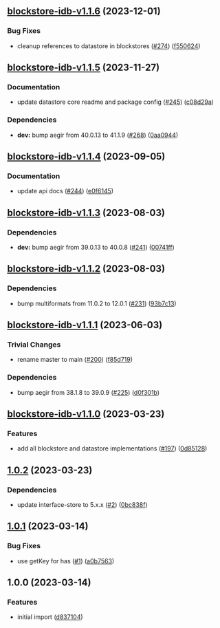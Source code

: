 ## [blockstore-idb-v1.1.6](https://github.com/ipfs/js-stores/compare/blockstore-idb-v1.1.5...blockstore-idb-v1.1.6) (2023-12-01)


### Bug Fixes

* cleanup references to datastore in blockstores ([#274](https://github.com/ipfs/js-stores/issues/274)) ([f550624](https://github.com/ipfs/js-stores/commit/f5506243b2cb1e6462457241a1614bd5f0755c12))

## [blockstore-idb-v1.1.5](https://github.com/ipfs/js-stores/compare/blockstore-idb-v1.1.4...blockstore-idb-v1.1.5) (2023-11-27)


### Documentation

* update datastore core readme and package config ([#245](https://github.com/ipfs/js-stores/issues/245)) ([c08d29a](https://github.com/ipfs/js-stores/commit/c08d29ab18ddea26a1d9dd73d673847469d28a13))


### Dependencies

* **dev:** bump aegir from 40.0.13 to 41.1.9 ([#268](https://github.com/ipfs/js-stores/issues/268)) ([0aa0944](https://github.com/ipfs/js-stores/commit/0aa0944d42798d1f6fd589e8a58de7d791760644))

## [blockstore-idb-v1.1.4](https://github.com/ipfs/js-stores/compare/blockstore-idb-v1.1.3...blockstore-idb-v1.1.4) (2023-09-05)


### Documentation

* update api docs ([#244](https://github.com/ipfs/js-stores/issues/244)) ([e0f6145](https://github.com/ipfs/js-stores/commit/e0f614575d675fe4db2ab30ea6a2a854e892d635))

## [blockstore-idb-v1.1.3](https://github.com/ipfs/js-stores/compare/blockstore-idb-v1.1.2...blockstore-idb-v1.1.3) (2023-08-03)


### Dependencies

* **dev:** bump aegir from 39.0.13 to 40.0.8 ([#241](https://github.com/ipfs/js-stores/issues/241)) ([00741ff](https://github.com/ipfs/js-stores/commit/00741ff043b40cf10ecc185665fcb705160c9877))

## [blockstore-idb-v1.1.2](https://github.com/ipfs/js-stores/compare/blockstore-idb-v1.1.1...blockstore-idb-v1.1.2) (2023-08-03)


### Dependencies

* bump multiformats from 11.0.2 to 12.0.1 ([#231](https://github.com/ipfs/js-stores/issues/231)) ([93b7c13](https://github.com/ipfs/js-stores/commit/93b7c13d0dd0508b04bae2ac5a9fb9c265fc5589))

## [blockstore-idb-v1.1.1](https://github.com/ipfs/js-stores/compare/blockstore-idb-v1.1.0...blockstore-idb-v1.1.1) (2023-06-03)


### Trivial Changes

* rename master to main ([#200](https://github.com/ipfs/js-stores/issues/200)) ([f85d719](https://github.com/ipfs/js-stores/commit/f85d719b711cd60237bdaa6a0bcd418e69a98598))


### Dependencies

* bump aegir from 38.1.8 to 39.0.9 ([#225](https://github.com/ipfs/js-stores/issues/225)) ([d0f301b](https://github.com/ipfs/js-stores/commit/d0f301b1243a0f4f692011449567b51b2706e70f))

## [blockstore-idb-v1.1.0](https://github.com/ipfs/js-stores/compare/blockstore-idb-v1.0.2...blockstore-idb-v1.1.0) (2023-03-23)


### Features

* add all blockstore and datastore implementations ([#197](https://github.com/ipfs/js-stores/issues/197)) ([0d85128](https://github.com/ipfs/js-stores/commit/0d851286d48c357b07df3f7419c1e903ed0e7fac))

## [1.0.2](https://github.com/ipfs/js-blockstore-idb/compare/v1.0.1...v1.0.2) (2023-03-23)


### Dependencies

* update interface-store to 5.x.x ([#2](https://github.com/ipfs/js-blockstore-idb/issues/2)) ([0bc838f](https://github.com/ipfs/js-blockstore-idb/commit/0bc838f082483861bc9ebe4bd0272fc746724ccf))

## [1.0.1](https://github.com/ipfs/js-blockstore-idb/compare/v1.0.0...v1.0.1) (2023-03-14)


### Bug Fixes

* use getKey for has ([#1](https://github.com/ipfs/js-blockstore-idb/issues/1)) ([a0b7563](https://github.com/ipfs/js-blockstore-idb/commit/a0b75638655a55270cea7eff6df43e06d086b538))

## 1.0.0 (2023-03-14)


### Features

* initial import ([d837104](https://github.com/ipfs/js-blockstore-idb/commit/d837104d2213a5914ab3dc3e8e4c022a69f7003f))
